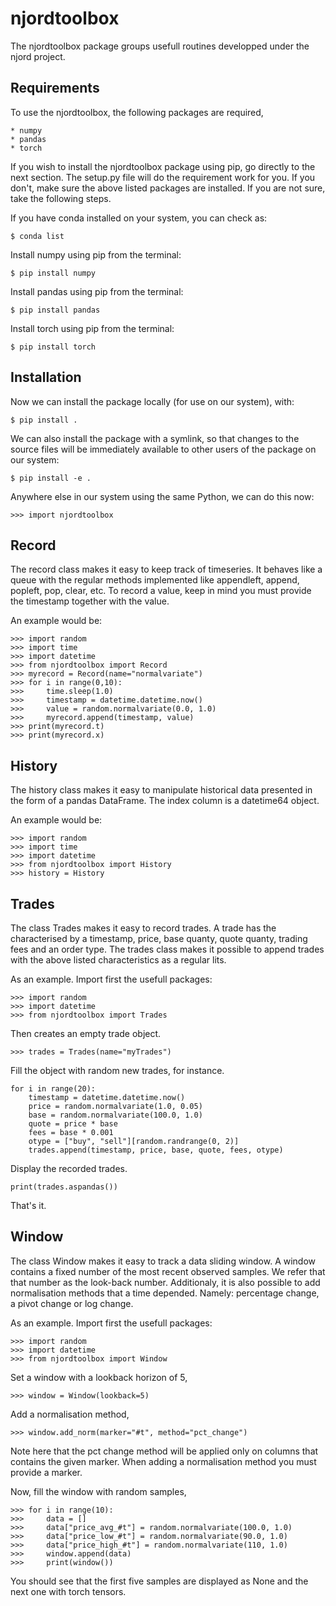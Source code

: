 # njordtoolbox

The njordtoolbox package groups usefull routines developped 
under the njord project.

## Requirements

To use the njordtoolbox, the following packages are required,

    * numpy
    * pandas
    * torch

If you wish to install the njordtoolbox package using pip, go directly to the next section. The setup.py file will do the requirement work for you. 
If you don't, make sure the above listed packages are installed. If you are not sure, take the following steps.

If you have conda installed on your system, you can check as:

    $ conda list

Install numpy using pip from the terminal:

	$ pip install numpy

Install pandas using pip from the terminal:

	$ pip install pandas

Install torch using pip from the terminal:

    $ pip install torch

## Installation

Now we can install the package locally (for use on our system), with:

    $ pip install .

We can also install the package with a symlink, so that changes to the source files will be immediately available to other users of the package on our system:

    $ pip install -e .

Anywhere else in our system using the same Python, we can do this now:

```
>>> import njordtoolbox
```

## Record

The record class makes it easy to keep track of timeseries. 
It behaves like a queue with the regular methods implemented 
like appendleft, append, popleft, pop, clear, etc. 
To record a value, keep in mind you must provide the timestamp together with the value. 

An example would be:

```
>>> import random
>>> import time
>>> import datetime
>>> from njordtoolbox import Record
>>> myrecord = Record(name="normalvariate")
>>> for i in range(0,10):
>>>     time.sleep(1.0)
>>>     timestamp = datetime.datetime.now()
>>>     value = random.normalvariate(0.0, 1.0)
>>>     myrecord.append(timestamp, value)
>>> print(myrecord.t)
>>> print(myrecord.x)
```

## History

The history class makes it easy to manipulate historical data presented in the form of a pandas DataFrame. The index column is a datetime64 object. 

An example would be:

```
>>> import random
>>> import time
>>> import datetime
>>> from njordtoolbox import History
>>> history = History

```

## Trades

The class Trades makes it easy to record trades. A trade has the characterised by a timestamp, price, base quanty, quote quanty, trading fees and an order type. The trades class makes it possible to append trades with the above listed characteristics as a regular lits.

As an example. Import first the usefull packages:

```
>>> import random
>>> import datetime
>>> from njordtoolbox import Trades
```

Then creates an empty trade object.

```
>>> trades = Trades(name="myTrades")
```

Fill the object with random new trades, for instance.

```
for i in range(20):
    timestamp = datetime.datetime.now()
    price = random.normalvariate(1.0, 0.05)
    base = random.normalvariate(100.0, 1.0)
    quote = price * base
    fees = base * 0.001
    otype = ["buy", "sell"][random.randrange(0, 2)]
    trades.append(timestamp, price, base, quote, fees, otype)
```

Display the recorded trades.

```
print(trades.aspandas())
```

That's it.

## Window

The class Window makes it easy to track a data sliding window. 
A window contains a fixed number of the most recent observed samples.
We refer that that number as the look-back number. 
Additionaly, it is also possible to add normalisation methods that a 
time depended. Namely: percentage change, a pivot change or 
log change.

As an example. Import first the usefull packages:

```
>>> import random
>>> import datetime
>>> from njordtoolbox import Window
```

Set a window with a lookback horizon of 5,

```
>>> window = Window(lookback=5)
```

Add a normalisation method,

```
>>> window.add_norm(marker="#t", method="pct_change")
```

Note here that the pct change method will be applied only on columns
that contains the given marker. When adding a normalisation method you must
provide a marker.

Now, fill the window with random samples,

```
>>> for i in range(10):
>>>     data = []
>>>     data["price_avg_#t"] = random.normalvariate(100.0, 1.0)
>>>     data["price_low_#t"] = random.normalvariate(90.0, 1.0)
>>>     data["price_high_#t"] = random.normalvariate(110, 1.0)
>>>     window.append(data)
>>>     print(window())
```

You should see that the first five samples are displayed as None and the next one with torch tensors. 
